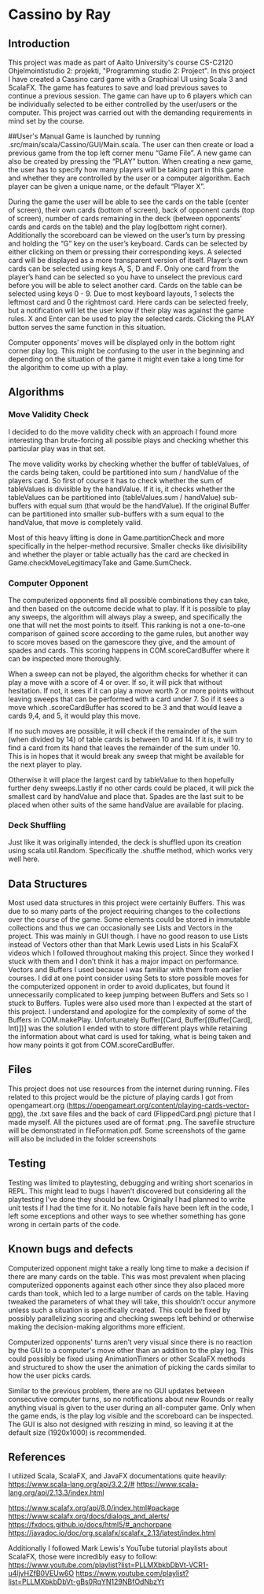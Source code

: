 # Cassino by Ray

## Introduction
This project was made as part of Aalto University's course CS-C2120 Ohjelmointistudio 2: projekti, "Programming studio 2: Project". In this project I have created a Cassino card game with a Graphical UI using Scala 3 and ScalaFX. The game has features to save and load previous saves to continue a previous session. The game can have up to 6 players which can be individually selected to be either controlled by the user/users or the computer. This project was carried out with the demanding requirements in mind set by the course.

##User's Manual
Game is launched by running .src/main/scala/Cassino/GUI/Main.scala. The user can then create or load a previous game from the top left corner menu “Game File”. A new game can also be created by pressing the “PLAY” button. When creating a new game, the user has to specify how many players will be taking part in this game and whether they are controlled by the user or a computer algorithm. Each player can be given a unique name, or the default “Player X”. 

During the game the user will be able to see the cards on the table (center of screen), their own cards (bottom of screen), back of opponent cards (top of screen), number of cards remaining in the deck (between opponents’ cards and cards on the table) and the play log(bottom right corner). Additionally the scoreboard can be viewed on the user’s turn by pressing and holding the “G” key on the user’s keyboard. Cards can be selected by either clicking on them or pressing their corresponding keys. A selected card will be displayed as a more transparent version of itself. Player’s own cards can be selected using keys A, S, D and F. Only one card from the player’s hand can be selected so you have to unselect the previous card before you will be able to select another card. Cards on the table can be selected using keys 0 - 9. Due to most keyboard layouts, 1 selects the leftmost card and 0 the rightmost card. Here cards can be selected freely, but a notification will let the user know if their play was against the game rules. X and Enter can be used to play the selected cards. Clicking the PLAY button serves the same function in this situation.

Computer opponents’ moves will be displayed only in the bottom right corner play log. This might be confusing to the user in the beginning and depending on the situation of the game it might even take a long time for the algorithm to come up with a play. 

## Algorithms

### Move Validity Check
I decided to do the move validity check with an approach I found more interesting than brute-forcing all possible plays and checking whether this particular play was in that set. 

The move validity works by checking whether the buffer of tableValues, of the cards being taken, could be partitioned into sum / handValue of the players card. So first of course it has to check whether the sum of tableValues is divisible by the handValue. If it is, it checks whether the tableValues can be partitioned into (tableValues.sum / handValue) sub-buffers with equal sum (that would be the handValue). If the original Buffer can be partitioned into smaller sub-buffers with a sum equal to the handValue, that move is completely valid. 

Most of this heavy lifting is done in Game.partitionCheck and more specifically in the helper-method recursive. Smaller checks like divisibility and whether the player or table actually has the card are checked in Game.checkMoveLegitimacyTake and Game.SumCheck.

### Computer Opponent
The computerized opponents find all possible combinations they can take, and then based on the outcome decide what to play. If it is possible to play any sweeps, the algorithm will always play a sweep, and specifically the one that will net the most points to itself. This ranking is not a one-to-one comparison of gained score according to the game rules, but another way to score moves based on the gamescore they give, and the amount of spades and cards. This scoring happens in COM.scoreCardBuffer where it can be inspected more thoroughly. 

When a sweep can not be played, the algorithm checks for whether it can play a move with a score of 4 or over. If so, it will pick that without hesitation. If not, it sees if it can play a move worth 2 or more points without leaving sweeps that can be performed with a card under 7. So if it sees a move which .scoreCardBuffer has scored to be 3 and that would leave a cards 9,4, and 5, it would play this move.

If no such moves are possible, it will check if the remainder of the sum (when divided by 14) of table cards is between 10 and 14. If it is, it will try to find a card from its hand that leaves the remainder of the sum under 10. This is in hopes that it would break any sweep that might be available for the next player to play. 

Otherwise it will place the largest card by tableValue to then hopefully further deny sweeps.Lastly if no other cards could be placed, it will pick the smallest card by handValue and place that. Spades are the last suit to be placed when other suits of the same handValue are available for placing.

### Deck Shuffling
Just like it was originally intended, the deck is shuffled upon its creation using scala.util.Random. Specifically the .shuffle method, which works very well here.

## Data Structures

Most used data structures in this project were certainly Buffers. This was due to so many parts of the project requiring changes to the collections over the course of the game. Some elements could be stored in immutable collections and thus we can occasionally see Lists and Vectors in the project. This was mainly in GUI though. I have no good reason to use Lists instead of Vectors other than that Mark Lewis used Lists in his ScalaFX videos which I followed throughout making this project. Since they worked I stuck with them and I don’t think it has a major impact on performance. Vectors and Buffers I used because I was familiar with them from earlier courses. I did at one point consider using Sets to store possible moves for the computerized opponent in order to avoid duplicates, but found it unnecessarily complicated to keep jumping between Buffers and Sets so I stuck to Buffers.
Tuples were also used more than I expected at the start of this project. I understand and apologize for the complexity of some of the Buffers in COM.makePlay. Unfortunately Buffer[(Card, Buffer[(Buffer[Card], Int)])] was the solution I ended with to store different plays while retaining the information about what card is used for taking, what is being taken and how many points it got from COM.scoreCardBuffer.

## Files
This project does not use resources from the internet during running. Files related to this project would be the picture of playing cards I got from opengameart.org (https://opengameart.org/content/playing-cards-vector-png), the .txt save files and the back of card (FlippedCard.png) picture that I made myself. All the pictures used are of format .png. The savefile structure will be demonstrated in fileFormation.pdf. Some screenshots of the game will also be included in the folder screenshots

## Testing
Testing was limited to playtesting, debugging and writing short scenarios in REPL. This might lead to bugs I haven’t discovered but considering all the playtesting I’ve done they should be few. Originally I had planned to write unit tests if I had the time for it. No notable fails have been left in the code, I left some exceptions and other ways to see whether something has gone wrong in certain parts of the code.

## Known bugs and defects
Computerized opponent might take a really long time to make a decision if there are many cards on the table. This was most prevalent when placing computerized opponents against each other since they also placed more cards than took, which led to a large number of cards on the table. Having tweaked the parameters of what they will take, this shouldn’t occur anymore unless such a situation is specifically created. This could be fixed by possibly parallelizing scoring and checking sweeps left behind or otherwise making the decision-making algorithms more efficient.

Computerized opponents' turns aren’t very visual since there is no reaction by the GUI to a computer's move other than an addition to the play log. This could possibly be fixed using AnimationTimers or other ScalaFX methods and structured to show the user the animation of picking the cards similar to how the user picks cards. 

Similar to the previous problem, there are no GUI updates between consecutive computer turns, so no notifications about new Rounds or really anything visual is given to the user during an all-computer game. Only when the game ends, is the play log visible and the scoreboard can be inspected. The GUI is also not designed with resizing in mind, so leaving it at the default size (1920x1000) is recommended.

## References
I utilized Scala, ScalaFX, and JavaFX documentations quite heavily:
https://www.scala-lang.org/api/3.2.2/#
https://www.scala-lang.org/api/2.13.3/index.html

https://www.scalafx.org/api/8.0/index.html#package
https://www.scalafx.org/docs/dialogs_and_alerts/
https://fxdocs.github.io/docs/html5/#_anchorpane
https://javadoc.io/doc/org.scalafx/scalafx_2.13/latest/index.html

Additionally I followed Mark Lewis's YouTube tutorial playlists about ScalaFX, those were incredibly easy to follow:
https://www.youtube.com/playlist?list=PLLMXbkbDbVt-VCR1-u4ljyHZfB0VEUw6O
https://www.youtube.com/playlist?list=PLLMXbkbDbVt-gBs0RqYN129NBfOdNbzYt
